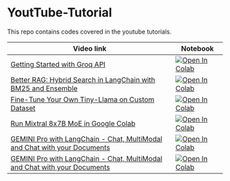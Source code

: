 # YoutTube-Tutorial
This repo contains codes covered in the youtube tutorials. 

| Video link | Notebook |
| --- | ----------- |
| [Getting Started with Groq API](https://youtu.be/S53BanCP14c) |[![Open In Colab](https://colab.research.google.com/assets/colab-badge.svg)](http://tinyurl.com/2nxdv2m8)|
| [Better RAG: Hybrid Search in LangChain with BM25 and Ensemble](https://youtu.be/r2m9DbEmeqI) |[![Open In Colab](https://colab.research.google.com/assets/colab-badge.svg)](http://tinyurl.com/33wc8sav)|
| [Fine-Tune Your Own Tiny-Llama on Custom Dataset](https://youtu.be/OVqe6GTrDFM) |[![Open In Colab](https://colab.research.google.com/assets/colab-badge.svg)](http://tinyurl.com/4eny9cvc)|
| [Run Mixtral 8x7B MoE in Google Colab](https://youtu.be/Zo3CTapKJ4I) |[![Open In Colab](https://colab.research.google.com/assets/colab-badge.svg)](http://tinyurl.com/2nn5snb4)|
| [GEMINI Pro with LangChain - Chat, MultiModal and Chat with your Documents](https://youtu.be/7h8ZHSkAkas) |[![Open In Colab](https://colab.research.google.com/assets/colab-badge.svg)](https://tinyurl.com/28bw3ntv)|
| [GEMINI Pro with LangChain - Chat, MultiModal and Chat with your Documents](https://youtu.be/7h8ZHSkAkas) |[![Open In Colab](https://colab.research.google.com/assets/colab-badge.svg)](https://tinyurl.com/28bw3ntv)|


